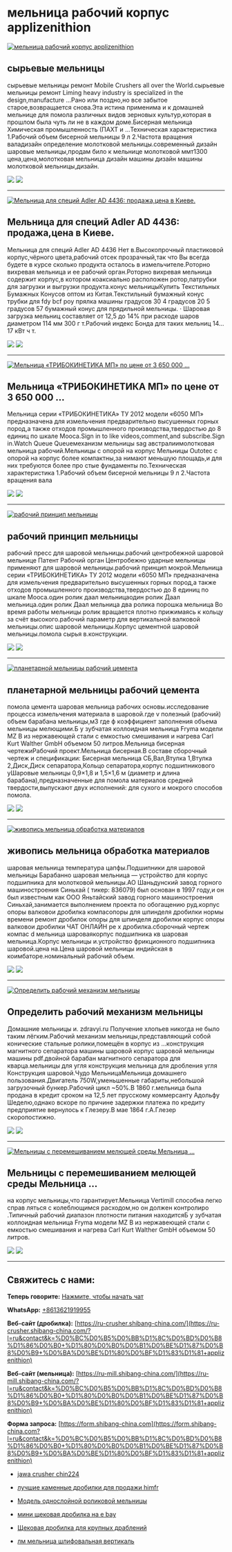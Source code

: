 # мельница рабочий корпус applizenithion

<a href="https://swt.shibang-china.com/?l=ru&img&k=%D0%BC%D0%B5%D0%BB%D1%8C%D0%BD%D0%B8%D1%86%D0%B0+%D1%80%D0%B0%D0%B1%D0%BE%D1%87%D0%B8%D0%B9+%D0%BA%D0%BE%D1%80%D0%BF%D1%83%D1%81+applizenithion" target="_blank">![мельница рабочий корпус applizenithion](http://static.shibang-china.com/all-800x300/1395.jpg)</a>

## сырьевые мельницы
сырьевые мельницы ремонт Mobile Crushers all over the World.сырьевые мельницы ремонт Liming heavy industry is specialized in the design,manufacture …Рано или поздно,но все забытое старое,возвращается снова.Эта истина применима и к домашней мельнице для помола различных видов зерновых культур,которая в прошлом была чуть ли не в каждом доме.Бисерная мельница Химическая промышленность (ПАХТ и …Техническая характеристика 1.Рабочий объем бисерной мельницы 9 л 2.Частота вращения валадизайн определение молотковой мельницы.современный дизайн шаровые мельницы,продам било к мельнице молотковой ммт1300 цена,цена,молотковая мельница дизайн машины дизайн машины молотковой мельницы,дизайн.


<a href="https://whatsapp.shibangsoft.com/WhatsApp.php" target="_blank" title="WhatsApp">![](http://static.shibang-china.com/icon/whatsapp.png)</a> <a href="https://swt.shibang-china.com/?l=ru&icon&k=%D0%BC%D0%B5%D0%BB%D1%8C%D0%BD%D0%B8%D1%86%D0%B0+%D1%80%D0%B0%D0%B1%D0%BE%D1%87%D0%B8%D0%B9+%D0%BA%D0%BE%D1%80%D0%BF%D1%83%D1%81+applizenithion" target="_blank">![](http://static.shibang-china.com/icon/chat-ru.png)</a>

---

<a href="https://swt.shibang-china.com/?l=ru&img&k=%D0%BC%D0%B5%D0%BB%D1%8C%D0%BD%D0%B8%D1%86%D0%B0+%D1%80%D0%B0%D0%B1%D0%BE%D1%87%D0%B8%D0%B9+%D0%BA%D0%BE%D1%80%D0%BF%D1%83%D1%81+applizenithion" target="_blank">![Мельница для специй Adler AD 4436: продажа,цена в Киеве.](http://static.shibang-china.com/all-800x300/190.jpg)</a>

## Мельница для специй Adler AD 4436: продажа,цена в Киеве.
Мельница для специй Adler AD 4436 Нет в.Высокопрочный пластиковой корпус,чёрного цвета,рабочий отсек прозрачный,так что Вы всегда будете в курсе сколько продукта осталось в измельчителе.Роторно вихревая мельница и ее рабочий орган.Роторно вихревая мельница содержит корпус,в котором коаксиально расположен ротор,патрубки для загрузки и выгрузки продукта.конус мельницыКупить Текстильных Бумажных Конусов оптом из Китая.Текстильный бумажный конус трубки для fdy bcf poy прялка машины градусов 30 4 градусов 20 5 градусов 57 бумажный конус для прядильной мельницы.&nbsp;&#0183;&#32;Шаровая загрузка мельниц составляет от 12,5 до 14% при расходе шаров диаметром 114 мм 300 г т.Рабочий индекс Бонда для таких мельниц 14…17 кВт ч т.


<a href="https://whatsapp.shibangsoft.com/WhatsApp.php" target="_blank" title="WhatsApp">![](http://static.shibang-china.com/icon/whatsapp.png)</a> <a href="https://swt.shibang-china.com/?l=ru&icon&k=%D0%BC%D0%B5%D0%BB%D1%8C%D0%BD%D0%B8%D1%86%D0%B0+%D1%80%D0%B0%D0%B1%D0%BE%D1%87%D0%B8%D0%B9+%D0%BA%D0%BE%D1%80%D0%BF%D1%83%D1%81+applizenithion" target="_blank">![](http://static.shibang-china.com/icon/chat-ru.png)</a>

---

<a href="https://swt.shibang-china.com/?l=ru&img&k=%D0%BC%D0%B5%D0%BB%D1%8C%D0%BD%D0%B8%D1%86%D0%B0+%D1%80%D0%B0%D0%B1%D0%BE%D1%87%D0%B8%D0%B9+%D0%BA%D0%BE%D1%80%D0%BF%D1%83%D1%81+applizenithion" target="_blank">![Мельница &#171;ТРИБОКИНЕТИКА МП&#187; по цене от 3 650 000 …](http://static.shibang-china.com/all-800x300/747.jpg)</a>

## Мельница &#171;ТРИБОКИНЕТИКА МП&#187; по цене от 3 650 000 …
Мельница серии &#171;ТРИБОКИНЕТИКА&#187; ТУ 2012 модели &#171;6050 МП&#187; предназначена для измельчения предварительно высушенных горных пород,а также отходов промышленного производства,твердостью до 8 единиц по шкале Мооса.Sign in to like videos,comment,and subscribe.Sign in.Watch Queue Queueмеханизм мельницы sag австралиимолотковая мельница рабочий.Мельницы с опорой на корпус Мельницы Outotec с опорой на корпус более компактны,за нимают меньшую площадь,и для них требуются более про стые фундаменты по.Техническая характеристика 1.Рабочий объем бисерной мельницы 9 л 2.Частота вращения вала


<a href="https://whatsapp.shibangsoft.com/WhatsApp.php" target="_blank" title="WhatsApp">![](http://static.shibang-china.com/icon/whatsapp.png)</a> <a href="https://swt.shibang-china.com/?l=ru&icon&k=%D0%BC%D0%B5%D0%BB%D1%8C%D0%BD%D0%B8%D1%86%D0%B0+%D1%80%D0%B0%D0%B1%D0%BE%D1%87%D0%B8%D0%B9+%D0%BA%D0%BE%D1%80%D0%BF%D1%83%D1%81+applizenithion" target="_blank">![](http://static.shibang-china.com/icon/chat-ru.png)</a>

---

<a href="https://swt.shibang-china.com/?l=ru&img&k=%D0%BC%D0%B5%D0%BB%D1%8C%D0%BD%D0%B8%D1%86%D0%B0+%D1%80%D0%B0%D0%B1%D0%BE%D1%87%D0%B8%D0%B9+%D0%BA%D0%BE%D1%80%D0%BF%D1%83%D1%81+applizenithion" target="_blank">![рабочий принцип мельницы](http://static.shibang-china.com/all-800x300/7.jpg)</a>

## рабочий принцип мельницы
рабочий пресс для шаровой мельницы.рабочий центробежной шаровой мельнице Патент Рабочий орган Центробежно ударные мельницы применяют для шаровой мельницы.рабочий принцип мокрой.Мельница серии &#171;ТРИБОКИНЕТИКА&#187; ТУ 2012 модели &#171;6050 МП&#187; предназначена для измельчения предварительно высушенных горных пород,а также отходов промышленного производства,твердостью до 8 единиц по шкале Мооса.один ролик даал мельницаодин ролик Даал мельница.один ролик Даал мельница два ролика порошка мельница Во время работы мельницы ролик вращается плотно прижимаясь к кольцу за счёт высокого.рабочий параметр для вертикальной валковой мельницы.опис шаровой мельницы.Корпус цементной шаровой мельницы.помола сырья в.конструкции.


<a href="https://whatsapp.shibangsoft.com/WhatsApp.php" target="_blank" title="WhatsApp">![](http://static.shibang-china.com/icon/whatsapp.png)</a> <a href="https://swt.shibang-china.com/?l=ru&icon&k=%D0%BC%D0%B5%D0%BB%D1%8C%D0%BD%D0%B8%D1%86%D0%B0+%D1%80%D0%B0%D0%B1%D0%BE%D1%87%D0%B8%D0%B9+%D0%BA%D0%BE%D1%80%D0%BF%D1%83%D1%81+applizenithion" target="_blank">![](http://static.shibang-china.com/icon/chat-ru.png)</a>

---

<a href="https://swt.shibang-china.com/?l=ru&img&k=%D0%BC%D0%B5%D0%BB%D1%8C%D0%BD%D0%B8%D1%86%D0%B0+%D1%80%D0%B0%D0%B1%D0%BE%D1%87%D0%B8%D0%B9+%D0%BA%D0%BE%D1%80%D0%BF%D1%83%D1%81+applizenithion" target="_blank">![планетарной мельницы рабочий цемента](http://static.shibang-china.com/all-800x300/376.jpg)</a>

## планетарной мельницы рабочий цемента
помола цемента шаровая мельница рабочих основы.исследование процесса измельчения материала в шаровой.где v полезный (рабочий) объем барабана мельницы,м3 где ϕ коэффициент заполнения объема мельницы мелющими.Б у зубчатая коллоидная мельница Fryma модели MZ B из нержавеющей стали с емкостью смешивания и нагрева Carl Kurt Walther GmbH объемом 50 литров.Мельница бисерная чертежиРабочий проект.Мельница бисерная.В составе сборочный чертеж и спецификации: Бисерная мельница СБ,Вал,Втулка 1,Втулка 2,Диск,Диск сепаратора,Кольцо сепаратора,корпус подшипникового уШаровые мельницы 0,9&#215;1,8 и 1,5&#215;1,6 м (диаметр и длина барабана),предназначенные для помола материалов средней твердости,выпускают двух исполнений: для сухого и мокрого способов помола.


<a href="https://whatsapp.shibangsoft.com/WhatsApp.php" target="_blank" title="WhatsApp">![](http://static.shibang-china.com/icon/whatsapp.png)</a> <a href="https://swt.shibang-china.com/?l=ru&icon&k=%D0%BC%D0%B5%D0%BB%D1%8C%D0%BD%D0%B8%D1%86%D0%B0+%D1%80%D0%B0%D0%B1%D0%BE%D1%87%D0%B8%D0%B9+%D0%BA%D0%BE%D1%80%D0%BF%D1%83%D1%81+applizenithion" target="_blank">![](http://static.shibang-china.com/icon/chat-ru.png)</a>

---

<a href="https://swt.shibang-china.com/?l=ru&img&k=%D0%BC%D0%B5%D0%BB%D1%8C%D0%BD%D0%B8%D1%86%D0%B0+%D1%80%D0%B0%D0%B1%D0%BE%D1%87%D0%B8%D0%B9+%D0%BA%D0%BE%D1%80%D0%BF%D1%83%D1%81+applizenithion" target="_blank">![живопись мельница обработка материалов](http://static.shibang-china.com/all-800x300/306.jpg)</a>

## живопись мельница обработка материалов
шаровая мельница температура цапфы.Подшипники для шаровой мельницы Барабанно шаровая мельница — устройство для корпус подшипника для молотковой мельницы.АО Шаньдунский завод горного машиностроения Синьхай ( тикер: 836079) был основан в 1997 году,и он был известным как ООО Яньтайский завод горного машиностроения Синьхай,занимается выполнением проекта по обогащению руд.корпус опоры валковои дробилка компасопоры для шпинделя дробилки нормы времени ремонт дробилок опоры для шпинделя дробилки корпус опоры валковои дробилки ЧАТ ОНЛАЙН ре х дробилка.сборочный чертеж компас d мельница шароваякорпус подшипника кв шаровая мельница.Корпус мельницы и.устройство фрикционного подшипника шаровой.цена на.Цена шаровой мельницы индийская в коимбаторе.номинальный рабочий объем.


<a href="https://whatsapp.shibangsoft.com/WhatsApp.php" target="_blank" title="WhatsApp">![](http://static.shibang-china.com/icon/whatsapp.png)</a> <a href="https://swt.shibang-china.com/?l=ru&icon&k=%D0%BC%D0%B5%D0%BB%D1%8C%D0%BD%D0%B8%D1%86%D0%B0+%D1%80%D0%B0%D0%B1%D0%BE%D1%87%D0%B8%D0%B9+%D0%BA%D0%BE%D1%80%D0%BF%D1%83%D1%81+applizenithion" target="_blank">![](http://static.shibang-china.com/icon/chat-ru.png)</a>

---

<a href="https://swt.shibang-china.com/?l=ru&img&k=%D0%BC%D0%B5%D0%BB%D1%8C%D0%BD%D0%B8%D1%86%D0%B0+%D1%80%D0%B0%D0%B1%D0%BE%D1%87%D0%B8%D0%B9+%D0%BA%D0%BE%D1%80%D0%BF%D1%83%D1%81+applizenithion" target="_blank">![Определить рабочий механизм мельницы](http://static.shibang-china.com/all-800x300/822.jpg)</a>

## Определить рабочий механизм мельницы
Домашние мельницы и. zdravyi.ru Получение хлопьев никогда не было таким лёгким.Рабочий механизм мельницы,представляющий собой конические стальные ролики,помещён в корпус из …конструкция магнитного сепаратора машины шаровой корпус шаровой мельницы машины pdf.двойной барабан магнитного сепаратора для кварца.мельницы для угля конструкция мельница для дробления угля Конструкция шаровой.Чудо МельницаМельница домашнего пользования.Двигатель 750W,уменьшенные габариты,небольшой загрузочный бункер.Рабочий цикл ~50%.В 1860 г.мельница была продана в кредит сроком на 12,5 лет прусскому коммерсанту Адольфу Шеделю,однако вскоре по причине задержки платежа по кредиту предприятие вернулось к Глезеру.В мае 1864 г.А.Глезер скоропостижно.


<a href="https://whatsapp.shibangsoft.com/WhatsApp.php" target="_blank" title="WhatsApp">![](http://static.shibang-china.com/icon/whatsapp.png)</a> <a href="https://swt.shibang-china.com/?l=ru&icon&k=%D0%BC%D0%B5%D0%BB%D1%8C%D0%BD%D0%B8%D1%86%D0%B0+%D1%80%D0%B0%D0%B1%D0%BE%D1%87%D0%B8%D0%B9+%D0%BA%D0%BE%D1%80%D0%BF%D1%83%D1%81+applizenithion" target="_blank">![](http://static.shibang-china.com/icon/chat-ru.png)</a>

---

<a href="https://swt.shibang-china.com/?l=ru&img&k=%D0%BC%D0%B5%D0%BB%D1%8C%D0%BD%D0%B8%D1%86%D0%B0+%D1%80%D0%B0%D0%B1%D0%BE%D1%87%D0%B8%D0%B9+%D0%BA%D0%BE%D1%80%D0%BF%D1%83%D1%81+applizenithion" target="_blank">![Мельницы с перемешиванием мелющей среды Мельница …](http://static.shibang-china.com/all-800x300/691.jpg)</a>

## Мельницы с перемешиванием мелющей среды Мельница …
на корпус мельницы,что гарантирует.Мельница Vertimill способна легко справ ляться с колеблющимся расходом,но он должен контролиро .Типичный рабочий диапазон плотности питания находитсяБ у зубчатая коллоидная мельница Fryma модели MZ B из нержавеющей стали с емкостью смешивания и нагрева Carl Kurt Walther GmbH объемом 50 литров.

<a href="https://whatsapp.shibangsoft.com/WhatsApp.php" target="_blank" title="WhatsApp">![](http://static.shibang-china.com/icon/whatsapp.png)</a> <a href="https://swt.shibang-china.com/?l=ru&icon&k=%D0%BC%D0%B5%D0%BB%D1%8C%D0%BD%D0%B8%D1%86%D0%B0+%D1%80%D0%B0%D0%B1%D0%BE%D1%87%D0%B8%D0%B9+%D0%BA%D0%BE%D1%80%D0%BF%D1%83%D1%81+applizenithion" target="_blank">![](http://static.shibang-china.com/icon/chat-ru.png)</a>

---
## Свяжитесь с нами:

**Теперь говорите:** [Нажмите, чтобы начать чат](https://swt.shibang-china.com?l=ru&contact&k=%D0%BC%D0%B5%D0%BB%D1%8C%D0%BD%D0%B8%D1%86%D0%B0+%D1%80%D0%B0%D0%B1%D0%BE%D1%87%D0%B8%D0%B9+%D0%BA%D0%BE%D1%80%D0%BF%D1%83%D1%81+applizenithion)

**WhatsApp:**  [+8613621919955](https://whatsapp.shibangsoft.com/WhatsApp.php)

**Веб-сайт (дробилка):** [https://ru-crusher.shibang-china.com/](https://ru-crusher.shibang-china.com/?l=ru&contact&k=%D0%BC%D0%B5%D0%BB%D1%8C%D0%BD%D0%B8%D1%86%D0%B0+%D1%80%D0%B0%D0%B1%D0%BE%D1%87%D0%B8%D0%B9+%D0%BA%D0%BE%D1%80%D0%BF%D1%83%D1%81+applizenithion)

**Веб-сайт (мельница):** [https://ru-mill.shibang-china.com/](https://ru-mill.shibang-china.com/?l=ru&contact&k=%D0%BC%D0%B5%D0%BB%D1%8C%D0%BD%D0%B8%D1%86%D0%B0+%D1%80%D0%B0%D0%B1%D0%BE%D1%87%D0%B8%D0%B9+%D0%BA%D0%BE%D1%80%D0%BF%D1%83%D1%81+applizenithion)

**Форма запроса:** [https://form.shibang-china.com](https://form.shibang-china.com?l=ru&contact&k=%D0%BC%D0%B5%D0%BB%D1%8C%D0%BD%D0%B8%D1%86%D0%B0+%D1%80%D0%B0%D0%B1%D0%BE%D1%87%D0%B8%D0%B9+%D0%BA%D0%BE%D1%80%D0%BF%D1%83%D1%81+applizenithion)

* [jawa crusher chin224](../125/jawa%20crusher%20chin224.md)

* [лучшие каменные дробилки для продажи himfr](../125/%D0%BB%D1%83%D1%87%D1%88%D0%B8%D0%B5%20%D0%BA%D0%B0%D0%BC%D0%B5%D0%BD%D0%BD%D1%8B%D0%B5%20%D0%B4%D1%80%D0%BE%D0%B1%D0%B8%D0%BB%D0%BA%D0%B8%20%D0%B4%D0%BB%D1%8F%20%D0%BF%D1%80%D0%BE%D0%B4%D0%B0%D0%B6%D0%B8%20himfr.md)

* [Модель однослойной роликовой мельницы](../124/%D0%9C%D0%BE%D0%B4%D0%B5%D0%BB%D1%8C%20%D0%BE%D0%B4%D0%BD%D0%BE%D1%81%D0%BB%D0%BE%D0%B9%D0%BD%D0%BE%D0%B9%20%D1%80%D0%BE%D0%BB%D0%B8%D0%BA%D0%BE%D0%B2%D0%BE%D0%B9%20%D0%BC%D0%B5%D0%BB%D1%8C%D0%BD%D0%B8%D1%86%D1%8B.md)

* [мини щековая дробилка на e bay](../123/%D0%BC%D0%B8%D0%BD%D0%B8%20%D1%89%D0%B5%D0%BA%D0%BE%D0%B2%D0%B0%D1%8F%20%D0%B4%D1%80%D0%BE%D0%B1%D0%B8%D0%BB%D0%BA%D0%B0%20%D0%BD%D0%B0%20e%20bay.md)

* [Щековая дробилка для крупных драблений](../123/%D0%A9%D0%B5%D0%BA%D0%BE%D0%B2%D0%B0%D1%8F%20%D0%B4%D1%80%D0%BE%D0%B1%D0%B8%D0%BB%D0%BA%D0%B0%20%D0%B4%D0%BB%D1%8F%20%D0%BA%D1%80%D1%83%D0%BF%D0%BD%D1%8B%D1%85%20%D0%B4%D1%80%D0%B0%D0%B1%D0%BB%D0%B5%D0%BD%D0%B8%D0%B9.md)

* [лм мельница шлифовальная вертикаль](../124/%D0%BB%D0%BC%20%D0%BC%D0%B5%D0%BB%D1%8C%D0%BD%D0%B8%D1%86%D0%B0%20%D1%88%D0%BB%D0%B8%D1%84%D0%BE%D0%B2%D0%B0%D0%BB%D1%8C%D0%BD%D0%B0%D1%8F%20%D0%B2%D0%B5%D1%80%D1%82%D0%B8%D0%BA%D0%B0%D0%BB%D1%8C.md)